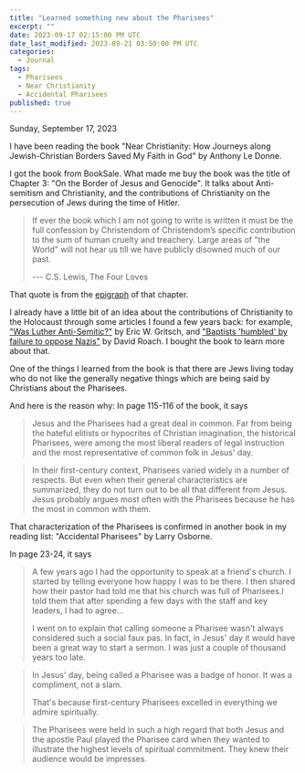 ```yaml
---
title: "Learned something new about the Pharisees"
excerpt: ""
date: 2023-09-17 02:15:00 PM UTC
date_last_modified: 2023-09-21 03:50:00 PM UTC
categories:
  - Journal
tags: 
  - Pharisees
  - Near Christianity
  - Accidental Pharisees
published: true
---
```


Sunday, September 17, 2023

I have been reading the book "Near Christianity: How Journeys along Jewish-Christian Borders Saved My Faith in God" by Anthony Le Donne.

I got the book from BookSale. What made me buy the book was the title of Chapter 3: "On the Border of Jesus and Genocide". It talks about Anti-semitism and Christianity, and the contributions of Christianity on the persecution of Jews during the time of Hitler.

> If ever the book which I am not going to write is written it must be the full confession by Christendom of Christendom’s specific contribution to the sum of human cruelty and treachery. Large areas of "the World" will not hear us till we have publicly disowned much of our past.
> 
> --- C.S. Lewis, The Four Loves

That quote is from the [epigraph](https://en.wikipedia.org/wiki/Epigraph_(literature)) of that chapter.

I already have a little bit of an idea about the contributions of Christianity to the Holocaust through some articles I found a few years back: for example, ["Was Luther Anti-Semitic?"](https://www.christianitytoday.com/history/issues/issue-39/was-luther-anti-semitic.html) by Eric W. Gritsch, and ["Baptists 'humbled' by failure to oppose Nazis"](https://www.baptistpress.com/resource-library/news/baptists-humbled-by-failure-to-oppose-nazis/) by David Roach. I bought the book to learn more about that.

One of the things I learned from the book is that there are Jews living today who do not like the generally negative things which are being said by Christians about the Pharisees.

And here is the reason why: In page 115-116 of the book, it says

> Jesus and the Pharisees had a great deal in common. Far from being the hateful elitists or hypocrites of Christian imagination, the historical Pharisees, were among the most liberal readers of legal instruction and the most representative of common folk in Jesus' day.

> In their first-century context, Pharisees varied widely in a number of respects. But even when their general characteristics are summarized, they do not turn out to be all that different from Jesus. Jesus probably argues most often with the Pharisees because he has the most in common with them.

That characterization of the Pharisees is confirmed in another book in my reading list: "Accidental Pharisees" by Larry Osborne.

In page 23-24, it says

> A few years ago I had the opportunity to speak at a friend's church. I started by telling everyone how happy I was to be there. I then shared how their pastor had told me that his church was full of Pharisees.I told them that after spending a few days with the staff and key leaders, I had to agree...
>
> I went on to explain that calling someone a Pharisee wasn't always considered such a social faux pas. In fact, in Jesus' day it would have been a great way to start a sermon. I was just a couple of thousand years too late.

> In Jesus' day, being called a Pharisee was a badge of honor. It was a compliment, not a slam.
>
> That's because first-century Pharisees excelled in everything we admire spiritually.

> The Pharisees were held in such a high regard that both Jesus and the apostle Paul played the Pharisee card when they wanted to illustrate the highest levels of spiritual commitment. They knew their audience would be impresses.

